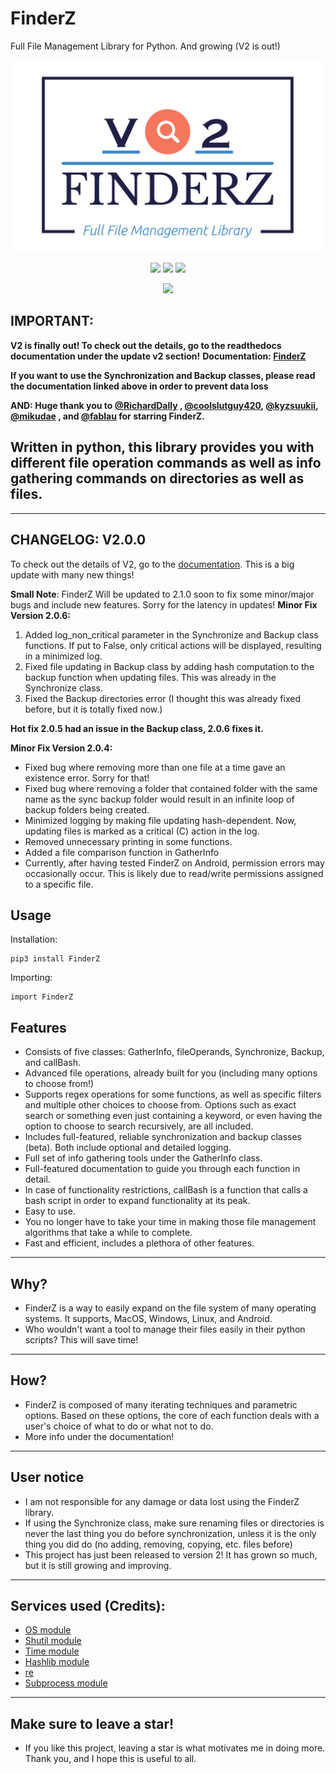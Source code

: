 # FinderZ

Full File Management Library for Python. And growing (V2 is out!)

![logo-color](https://github.com/PatzEdi/FinderZ/raw/main/logo/logo-color.jpg)

<p align="center">
	<img src="https://img.shields.io/badge/License-GPL--3.0-brightgreen"
		height="23">
	<img src="https://img.shields.io/badge/Creator-PatzEdi-brightgreen"
		height="23">
	<img src="https://img.shields.io/badge/Version-Latest-brightgreen"
		height="23">
	
	
</p>
<p align = "center">
	<img src="https://static.pepy.tech/badge/finderz"
		height="23">
</p>

## IMPORTANT: 
**V2 is finally out! To check out the details, go to the readthedocs documentation under the update v2 section!**
**Documentation: [FinderZ](https://finderz.readthedocs.io/en/latest/index.html)** 

**If you want to use the Synchronization and Backup classes, please read the documentation linked above in order to prevent data loss**

**AND: Huge thank you to [@RichardDally](https://github.com/RichardDally) , [@coolslutguy420](https://github.com/coolslutguy420), [@kyzsuukii](https://github.com/kyzsuukii), [@mikudae](https://github.com/mikudae) , and [@fablau](github.com/fablau) for starring FinderZ.**
## **Written in python, this library provides you with different file operation commands as well as info gathering commands on directories as well as files.** 
____________________________________________________________________________
## **CHANGELOG: V2.0.0**

To check out the details of V2, go to the [documentation](https://finderz.readthedocs.io/en/latest/index.html). This is a big update with many new things!

**Small Note**:
FinderZ Will be updated to 2.1.0 soon to fix some minor/major bugs and include new features. Sorry for the latency in updates!
**Minor Fix Version 2.0.6:**
1. Added log_non_critical parameter in the Synchronize and Backup class functions. If put to False, only critical actions will be displayed, resulting in a minimized log.
2. Fixed file updating in Backup class by adding hash computation to the backup function when updating files. This was already in the Synchronize class.
3. Fixed the Backup directories error (I thought this was already fixed before, but it is totally fixed now.)

**Hot fix 2.0.5 had an issue in the Backup class, 2.0.6 fixes it.**

**Minor Fix Version 2.0.4:**
- Fixed bug where removing more than one file at a time gave an existence error. Sorry for that!
- Fixed bug where removing a folder that contained folder with the same name as the sync backup folder would result in an infinite loop of backup folders being created.
- Minimized logging by making file updating hash-dependent. Now, updating files is marked as a critical (C) action in the log.
- Removed unnecessary printing in some functions.
- Added a file comparison function in GatherInfo
- Currently, after having tested FinderZ on Android, permission errors may occasionally occur. This is likely due to read/write permissions assigned to a specific file.

## **Usage**
Installation:
```
pip3 install FinderZ
```
Importing:
```
import FinderZ
```

## **Features**
- Consists of five classes: GatherInfo, fileOperands, Synchronize, Backup, and callBash.
- Advanced file operations, already built for you (including many options to choose from!) 
- Supports regex operations for some functions, as well as specific filters and multiple other choices to choose from. Options such as exact search or something even just containing a keyword, or even having the option to choose to search recursively, are all included.
- Includes full-featured, reliable synchronization and backup classes (beta). Both include optional and detailed logging.
- Full set of info gathering tools under the GatherInfo class.
- Full-featured documentation to guide you through each function in detail. 
- In case of functionality restrictions, callBash is a function that calls a bash script in order to expand functionality at its peak.
- Easy to use.
- You no longer have to take your time in making those file management algorithms that take a while to complete.
- Fast and efficient, includes a plethora of other features. 
____________________________________________________________________________
## **Why?**
- FinderZ is a way to easily expand on the file system of many operating systems. It supports, MacOS, Windows, Linux, and Android.
- Who wouldn't want a tool to manage their files easily in their python scripts? This will save time!
____________________________________________________________________________
## **How?**
- FinderZ is composed of many iterating techniques and parametric options. Based on these options, the core of each function deals with a user's choice of what to do or what not to do.
- More info under the documentation!
____________________________________________________________________________
## **User notice**
- I am not responsible for any damage or data lost using the FinderZ library. 
- If using the Synchronize class, make sure renaming files or directories is never the last thing you do before synchronization, unless it is the only thing you did do (no adding, removing, copying, etc. files before)
- This project has just been released to version 2! It has grown so much, but it is still growing and improving.
____________________________________________________________________________
## **Services used (Credits):**
- [OS module](https://docs.python.org/3/library/os.html)
- [Shutil module](https://docs.python.org/3/library/shutil.html)
- [Time module](https://docs.python.org/3/library/time.html)
- [Hashlib module](https://docs.python.org/3/library/hashlib.html)
- [re](https://docs.python.org/3/library/re.html)
- [Subprocess module](https://docs.python.org/3/library/subprocess.html)

____________________________________________________________________________
## **Make sure to leave a star!**
- If you like this project, leaving a star is what motivates me in doing more. Thank you, and I hope this is useful to all.

